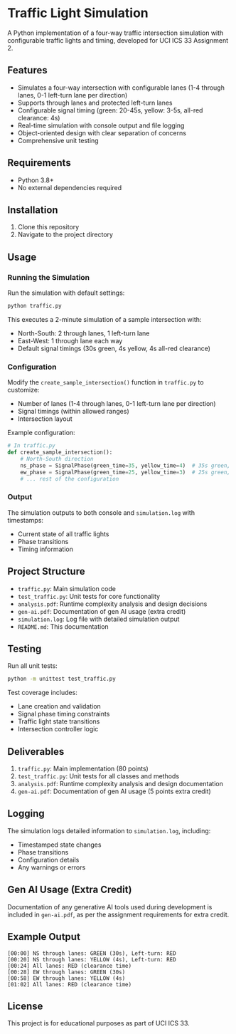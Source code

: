 # Traffic Light Simulation

A Python implementation of a four-way traffic intersection simulation with configurable traffic lights and timing, developed for UCI ICS 33 Assignment 2.

## Features

- Simulates a four-way intersection with configurable lanes (1-4 through lanes, 0-1 left-turn lane per direction)
- Supports through lanes and protected left-turn lanes
- Configurable signal timing (green: 20-45s, yellow: 3-5s, all-red clearance: 4s)
- Real-time simulation with console output and file logging
- Object-oriented design with clear separation of concerns
- Comprehensive unit testing

## Requirements

- Python 3.8+
- No external dependencies required

## Installation

1. Clone this repository
2. Navigate to the project directory

## Usage

### Running the Simulation

Run the simulation with default settings:

```bash
python traffic.py
```

This executes a 2-minute simulation of a sample intersection with:
- North-South: 2 through lanes, 1 left-turn lane
- East-West: 1 through lane each way
- Default signal timings (30s green, 4s yellow, 4s all-red clearance)

### Configuration

Modify the `create_sample_intersection()` function in `traffic.py` to customize:
- Number of lanes (1-4 through lanes, 0-1 left-turn lane per direction)
- Signal timings (within allowed ranges)
- Intersection layout

Example configuration:
```python
# In traffic.py
def create_sample_intersection():
    # North-South direction
    ns_phase = SignalPhase(green_time=35, yellow_time=4)  # 35s green, 4s yellow
    ew_phase = SignalPhase(green_time=25, yellow_time=3)  # 25s green, 3s yellow
    # ... rest of the configuration
```

### Output

The simulation outputs to both console and `simulation.log` with timestamps:
- Current state of all traffic lights
- Phase transitions
- Timing information

## Project Structure

- `traffic.py`: Main simulation code
- `test_traffic.py`: Unit tests for core functionality
- `analysis.pdf`: Runtime complexity analysis and design decisions
- `gen-ai.pdf`: Documentation of gen AI usage (extra credit)
- `simulation.log`: Log file with detailed simulation output
- `README.md`: This documentation

## Testing

Run all unit tests:

```bash
python -m unittest test_traffic.py
```

Test coverage includes:
- Lane creation and validation
- Signal phase timing constraints
- Traffic light state transitions
- Intersection controller logic

## Deliverables

1. `traffic.py`: Main implementation (80 points)
2. `test_traffic.py`: Unit tests for all classes and methods
3. `analysis.pdf`: Runtime complexity analysis and design documentation
4. `gen-ai.pdf`: Documentation of gen AI usage (5 points extra credit)

## Logging

The simulation logs detailed information to `simulation.log`, including:
- Timestamped state changes
- Phase transitions
- Configuration details
- Any warnings or errors

## Gen AI Usage (Extra Credit)

Documentation of any generative AI tools used during development is included in `gen-ai.pdf`, as per the assignment requirements for extra credit.

## Example Output

```
[00:00] NS through lanes: GREEN (30s), Left-turn: RED
[00:20] NS through lanes: YELLOW (4s), Left-turn: RED
[00:24] All lanes: RED (clearance time)
[00:28] EW through lanes: GREEN (30s)
[00:58] EW through lanes: YELLOW (4s)
[01:02] All lanes: RED (clearance time)
```

## License

This project is for educational purposes as part of UCI ICS 33.
